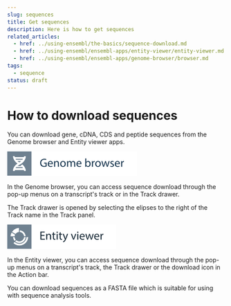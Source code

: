 ```yaml
---
slug: sequences
title: Get sequences
description: Here is how to get sequences
related_articles:
  - href: ../using-ensembl/the-basics/sequence-download.md
  - href: ../using-ensembl/ensembl-apps/entity-viewer/entity-viewer.md
  - href: ../using-ensembl/ensembl-apps/genome-browser/browser.md
tags:
  - sequence
status: draft
---
```


# How to download sequences

You can download gene, cDNA, CDS and peptide sequences from the Genome browser and Entity viewer apps.

![](../../img/id-genome-browser.svg)

In the Genome browser, you can access sequence download through the pop-up menus on a transcript's track or in the Track drawer.

The Track drawer is opened by selecting the elipses to the right of the Track name in the Track panel.


![](../../img/id-entity-viewer.svg)

In the Entity viewer, you can access sequence download through the pop-up menus on a transcript's track, the Track drawer or the download icon in the Action bar.

You can download sequences as a FASTA file which is suitable for using with sequence analysis tools.



